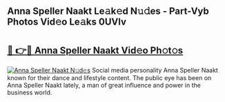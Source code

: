 ## Anna Speller Naakt Le𝚊k𝚎d N𝚞𝚍es - Part-Vyb Photos Vid𝚎o Le𝚊ks 0UVlv

# <h2><a href="http://fb7kks.evod.top/?m=Anna+Speller+Naakt">🔗 👉🔴 Anna Speller Naakt Vid𝚎o Ph𝚘t𝚘s</a></h2>

[![Anna Speller Naakt N𝚞d𝚎s](https://i.imgur.com/8V9OHl7.gif)](http://fb7kks.evod.top/?m=Anna+Speller+Naakt)
Social media personality Anna Speller Naakt known for their dance and lifestyle content. The public eye has been on Anna Speller Naakt lately, a man of great influence and power in the business world. 
